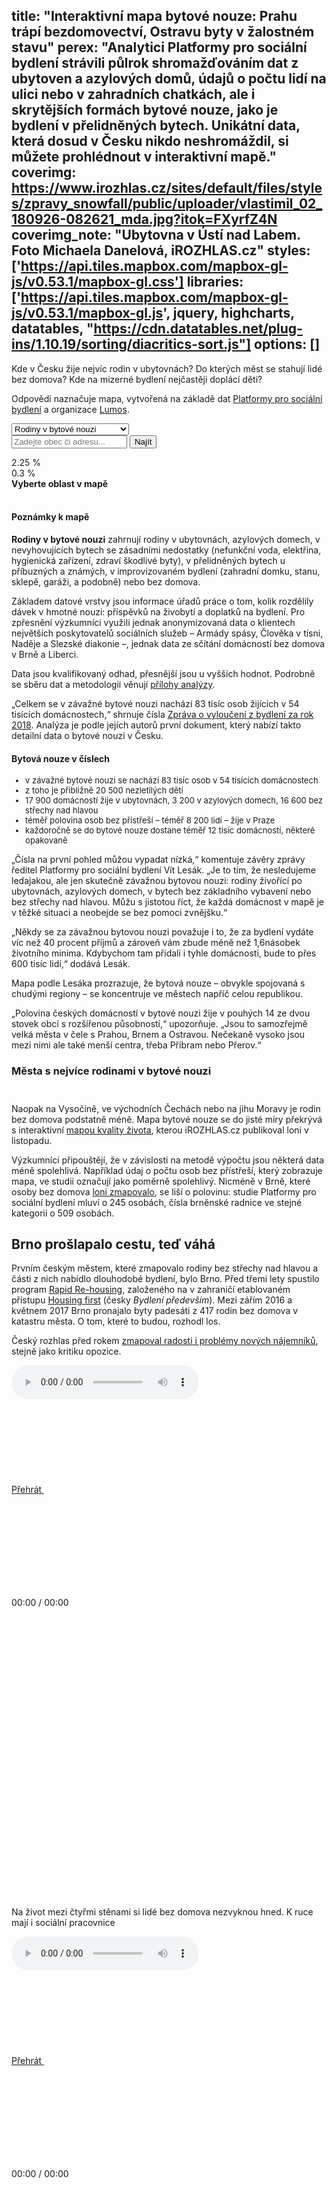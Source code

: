 title: "Interaktivní mapa bytové nouze: Prahu trápí bezdomovectví, Ostravu byty v žalostném stavu"
perex: "Analytici Platformy pro sociální bydlení strávili půlrok shromažďováním dat z ubytoven a azylových domů, údajů o počtu lidí na ulici nebo v zahradních chatkách, ale i skrytějších formách bytové nouze, jako je bydlení v přelidněných bytech. Unikátní data, která dosud v Česku nikdo neshromáždil, si můžete prohlédnout v interaktivní mapě."
coverimg: https://www.irozhlas.cz/sites/default/files/styles/zpravy_snowfall/public/uploader/vlastimil_02_180926-082621_mda.jpg?itok=FXyrfZ4N
coverimg_note: "Ubytovna v Ústí nad Labem. Foto Michaela Danelová, iROZHLAS.cz"
styles: ['https://api.tiles.mapbox.com/mapbox-gl-js/v0.53.1/mapbox-gl.css']
libraries: ['https://api.tiles.mapbox.com/mapbox-gl-js/v0.53.1/mapbox-gl.js', jquery, highcharts, datatables, "https://cdn.datatables.net/plug-ins/1.10.19/sorting/diacritics-sort.js"]
options: []
---

Kde v Česku žije nejvíc rodin v ubytovnách? Do kterých měst se stahují lidé bez domova? Kde na mizerné bydlení nejčastěji doplácí děti?

Odpovědi naznačuje mapa, vytvořená na základě dat [Platformy pro sociální bydlení](https://socialnibydleni.org/) a organizace [Lumos](https://www.wearelumos.org/czechrepublic/).

<wide>
<select id="topic_select">
	<option value="Rodiny v bytové nouzi">Rodiny v bytové nouzi</option>
	<option value="Rodiny v ubytovnách">Rodiny v ubytovnách</option>
	<option value="Rodiny v azylových domech">Rodiny v azylových domech</option>
	<option value="Osoby bez přístřeší">Osoby bez přístřeší</option>
</select>
<form action="?" id='frm-geocode'>
	<div class="inputs">
	<input type="text" id="inp-geocode" placeholder="Zadejte obec či adresu...">
	<input type="submit" id="inp-btn" value="Najít">
	</div>
</form>
<div id="map"></div>
<div id="scale">
<div id="clr_max">2.25 %</div>
<div id="clr"></div>
<div id="clr_min">0.3 %</div>
</div>
<div id="legend"><b>Vyberte oblast v mapě</b></div>
</wide>

<br>

<div class="b-inline">
<div class="b-inline__wrap">
<div class="b-inline__content">
<div class="text-sm">
<h4>Poznámky k mapě</h4>
<p><b>Rodiny v bytové nouzi</b> zahrnují rodiny v ubytovnách, azylových domech, v nevyhovujících bytech se zásadními nedostatky (nefunkční voda, elektřina, hygienická zařízení, zdraví škodlivé byty), v přelidněných bytech u příbuzných a známých, v improvizovaném bydlení (zahradní domku, stanu, sklepě, garáži, a podobně) nebo bez domova.</p>
<p>Základem datové vrstvy jsou informace úřadů práce o tom, kolik rozdělily dávek v hmotné nouzi: příspěvků na živobytí a doplatků na bydlení. Pro zpřesnění výzkumníci využili jednak anonymizovaná data o klientech největších poskytovatelů sociálních služeb – Armády spásy, Člověka v tísni, Naděje a Slezské diakonie –, jednak data ze sčítání domácností bez domova v Brně a Liberci.</p>
<p>Data jsou kvalifikovaný odhad, přesnější jsou u vyšších hodnot. Podrobně se sběru dat a metodologii věnují <a href="https://www.ditearodina.cz/images/Zpr%C3%A1va-o-vylou%C4%8Den%C3%AD-z-bydlen%C3%AD-za-rok-2018.pdf">přílohy analýzy</a>.</p>
</div></div></div></div>

„Celkem se v závažné bytové nouzi nachází 83 tisíc osob žijících v 54 tisících domácnostech,“ shrnuje čísla [Zpráva o vyloučení z bydlení za rok 2018](https://socialnibydleni.org/wp-content/uploads/2019/04/Zpr%C3%A1va-o-vylou%C4%8Den%C3%AD-z-bydlen%C3%AD-za-rok-2018.pdf). Analýza je podle jejích autorů první dokument, který nabízí takto detailní data o bytové nouzi v Česku.

<right>
<h4>Bytová nouze v číslech</h4>
<ul style="font-size: 13px !important">
	<li>v závažné bytové nouzi se nachází 83 tisíc osob v 54 tisících domácnostech</li>
	<li>z toho je přibližně 20 500 nezletilých dětí</li>
	<li>17 900 domácností žije v ubytovnách, 3 200 v azylových domech, 16 600 bez střechy nad hlavou</li>
	<li>téměř polovina osob bez přístřeší – téměř 8 200 lidí – žije v Praze</li>
	<li>každoročně se do bytové nouze dostane téměř 12 tisíc domácností, některé opakovaně</li>
</ul>
</right>

„Čísla na první pohled můžou vypadat nízká,“ komentuje závěry zprávy ředitel Platformy pro sociální bydlení Vít Lesák. „Je to tím, že nesledujeme ledajakou, ale jen skutečně závažnou bytovou nouzi: rodiny živořící po ubytovnách, azylových domech, v bytech bez základního vybavení nebo bez střechy nad hlavou. Můžu s jistotou říct, že každá domácnost v mapě je v těžké situaci a neobejde se bez pomoci zvnějšku.“

„Někdy se za závažnou bytovou nouzi považuje i to, že za bydlení vydáte víc než 40 procent příjmů a zároveň vám zbude méně než 1,6násobek životního minima. Kdybychom tam přidali i tyhle domácnosti, bude to přes 600 tisíc lidí,“ dodává Lesák.

Mapa podle Lesáka prozrazuje, že bytová nouze – obvykle spojovaná s chudými regiony – se koncentruje ve městech napříč celou republikou.

„Polovina českých domácností v bytové nouzi žije v pouhých 14 ze dvou stovek obcí s rozšířenou působností,“ upozorňuje. „Jsou to samozřejmě velká města v čele s Prahou, Brnem a Ostravou. Nečekaně vysoko jsou mezi nimi ale také menší centra, třeba Příbram nebo Přerov.“

<h3>Města s nejvíce rodinami v bytové nouzi</h3>

<wide>
<div id="mestaid">
	<table id="mesta" class="display" style="width:100%; margin-bottom: 25px"></table>
</div>
</wide>

Naopak na Vysočině, ve východních Čechách nebo na jihu Moravy je rodin bez domova podstatně méně. Mapa bytové nouze se do jisté míry překrývá s interaktivní [mapou kvality života](https://www.irozhlas.cz/zpravy-domov/mapa-kvality-zivota-median-prokop-kscm-spd_1811220600_jab), kterou iROZHLAS.cz publikoval loni v listopadu.

Výzkumníci připouštějí, že v závislosti na metodě výpočtu jsou některá data méně spolehlivá. Například údaj o počtu osob bez přístřeší, který zobrazuje mapa, ve studii označují jako poměrně spolehlivý. Nicméně v Brně, které osoby bez domova [loni zmapovalo](https://www.brno.cz/fileadmin/user_upload/sprava_mesta/magistrat_mesta_brna/KPMB/032018/180328_zprava_bezdomovectvi.pdf), se liší o polovinu: studie Platformy pro sociální bydlení mluví o 245 osobách, čísla brněnské radnice ve stejné kategorii o 509 osobách.

## Brno prošlapalo cestu, teď váhá

Prvním českým městem, které zmapovalo rodiny bez střechy nad hlavou a části z nich nabídlo dlouhodobé bydlení, bylo Brno. Před třemi lety spustilo program [Rapid Re-housing](https://hf.socialnibydleni.org/rapid-re-housing-brno), založeného na v zahraničí etablovaném přístupu [Housing first](https://hf.socialnibydleni.org/z%C3%A1kladn%C3%AD-principy) (česky _Bydlení především_). Mezi zářím 2016 a květnem 2017 Brno pronajalo byty padesáti z 417 rodin bez domova v katastru města. O tom, které to budou, rozhodl los.

Český rozhlas před rokem [zmapoval radosti i problémy nových nájemníků](https://radiozurnal.rozhlas.cz/novy-zacatek-7295630), stejně jako kritiku opozice.

<div class="audiobox">

<!-- audio -->
<div class="b-inline">
  <div class="b-inline__wrap">
    <div class="b-audio-player js-audio">
      <div class="js-out">
        <audio controls="">
          <source src="https://www.irozhlas.cz/sites/default/files/uploader_unmanaged/bytnouze_brno_olga2_190610-135248_cib.mp3" type="audio/mpeg">
          Váš prohlížeč nepodporuje přehrávání audia.
        </audio>
      </div>
      <div class="b-audio-player__controls">
        <a href="#" class="b-audio-player__play play-btn">
          Přehrát
          <span class="icon-svg icon-svg--play ">
    <svg class="icon-svg__svg" xmlns:xlink="http://www.w3.org/1999/xlink">
      <use xlink:href="/sites/all/themes/custom/irozhlas/img/bg/icons-svg.svg#icon-play" x="0" y="0" width="100%" height="100%"></use></svg>
  </span>          <span class="icon-svg icon-svg--pause ">
    <svg class="icon-svg__svg" xmlns:xlink="http://www.w3.org/1999/xlink">
      <use xlink:href="/sites/all/themes/custom/irozhlas/img/bg/icons-svg.svg#icon-pause" x="0" y="0" width="100%" height="100%"></use></svg>
  </span>        </a>
        <p class="b-audio-player__time">00:00 / 00:00</p>
        <p class="b-audio-player__sound">
          <span class="b-audio-player__mute">
            <span class="icon-svg icon-svg--mute ">
    <svg class="icon-svg__svg" xmlns:xlink="http://www.w3.org/1999/xlink">
      <use xlink:href="/sites/all/themes/custom/irozhlas/img/bg/icons-svg.svg#icon-mute" x="0" y="0" width="100%" height="100%"></use></svg>
  </span>          </span>
          <span class="b-audio-player__sound-bar">
            <span class="icon-svg icon-svg--audio-player-dots ">
    <svg class="icon-svg__svg" xmlns:xlink="http://www.w3.org/1999/xlink">
      <use xlink:href="/sites/all/themes/custom/irozhlas/img/bg/icons-svg.svg#icon-audio-player-dots" x="0" y="0" width="100%" height="100%"></use></svg>
  </span>            <span class="b-audio-player__sound-progress" style="width: 100%;">
              <span class="icon-svg icon-svg--audio-player-dots ">
    <svg class="icon-svg__svg" xmlns:xlink="http://www.w3.org/1999/xlink">
      <use xlink:href="/sites/all/themes/custom/irozhlas/img/bg/icons-svg.svg#icon-audio-player-dots" x="0" y="0" width="100%" height="100%"></use></svg>
  </span>            </span>
          </span>
        </p>
        <div class="b-audio-player__bar">
          <div class="b-audio-player__progress"></div>
        </div>
      </div>
      <p class="b-audio-player__title">
        Na život mezi čtyřmi stěnami si lidé bez domova nezvyknou hned. K ruce mají i sociální pracovnice</p>
    </div>
  </div>
</div>

<!-- audio -->
<div class="b-inline">
  <div class="b-inline__wrap">
    <div class="b-audio-player js-audio">
      <div class="js-out">
        <audio controls="">
          <source src="https://www.irozhlas.cz/sites/default/files/uploader_unmanaged/bytnouze_brno_kerndl_190610-135248_cib.mp3" type="audio/mpeg">
          Váš prohlížeč nepodporuje přehrávání audia.
        </audio>
      </div>
      <div class="b-audio-player__controls">
        <a href="#" class="b-audio-player__play play-btn">
          Přehrát
          <span class="icon-svg icon-svg--play ">
    <svg class="icon-svg__svg" xmlns:xlink="http://www.w3.org/1999/xlink">
      <use xlink:href="/sites/all/themes/custom/irozhlas/img/bg/icons-svg.svg#icon-play" x="0" y="0" width="100%" height="100%"></use></svg>
  </span>          <span class="icon-svg icon-svg--pause ">
    <svg class="icon-svg__svg" xmlns:xlink="http://www.w3.org/1999/xlink">
      <use xlink:href="/sites/all/themes/custom/irozhlas/img/bg/icons-svg.svg#icon-pause" x="0" y="0" width="100%" height="100%"></use></svg>
  </span>        </a>
        <p class="b-audio-player__time">00:00 / 00:00</p>
        <p class="b-audio-player__sound">
          <span class="b-audio-player__mute">
            <span class="icon-svg icon-svg--mute ">
    <svg class="icon-svg__svg" xmlns:xlink="http://www.w3.org/1999/xlink">
      <use xlink:href="/sites/all/themes/custom/irozhlas/img/bg/icons-svg.svg#icon-mute" x="0" y="0" width="100%" height="100%"></use></svg>
  </span>          </span>
          <span class="b-audio-player__sound-bar">
            <span class="icon-svg icon-svg--audio-player-dots ">
    <svg class="icon-svg__svg" xmlns:xlink="http://www.w3.org/1999/xlink">
      <use xlink:href="/sites/all/themes/custom/irozhlas/img/bg/icons-svg.svg#icon-audio-player-dots" x="0" y="0" width="100%" height="100%"></use></svg>
  </span>            <span class="b-audio-player__sound-progress" style="width: 100%;">
              <span class="icon-svg icon-svg--audio-player-dots ">
    <svg class="icon-svg__svg" xmlns:xlink="http://www.w3.org/1999/xlink">
      <use xlink:href="/sites/all/themes/custom/irozhlas/img/bg/icons-svg.svg#icon-audio-player-dots" x="0" y="0" width="100%" height="100%"></use></svg>
  </span>            </span>
          </span>
        </p>
        <div class="b-audio-player__bar">
          <div class="b-audio-player__progress"></div>
        </div>
      </div>
      <p class="b-audio-player__title">
        Brno chce vymýtit bezdomovectví. Naráží na výtky opozice i obyvatel
      </p>
    </div>
  </div>
</div>

</div>

Brněnská iniciativa získala [ocenění Evropské komise](https://twitter.com/EUinmyRegion/status/917817250266181638) a nejstarší evropskou cenu za sociální inovace [SozialMarie](https://www.sozialmarie.org/assets/media/about-the-award-ceremony-2018-press.pdf). Pro její přijetí v Česku ale byla klíčová [závěrečná zpráva](https://drive.google.com/file/d/1B8WJuQ1PG5k7J6V_EAuU8SQgQhFDY2t5/view) výzkumníků Ostravské univerzity, sepsaná rok po zabydlení padesáti rodin.

Ta program zhodnotila jako jednoznačný úspěch – například původní cíl programu, aby si alespoň 80 procent rodin udrželo bydlení, se podle zprávy podařilo splnit s rezervou. Po dvanácti měsících od nastěhování přišly o byt pouze dvě rodiny. Oproti kontrolní skupině – brněnských rodin bez domova – měli účastníci programu Rapid Re-housing 2× vyšší jistotu bydlení, 4,5× nižší riziko vážného duševního onemocnění matky nebo 3× nižší riziko hospitalizace některého člena rodiny.

Brněnský program inspiroval také Ministerstvo práce a sociálních věcí. Na úspěch zareagovalo titulem Podpora programu Housing first, ve kterém [rozděluje 150 milionů korun](https://www.esfcr.cz/vyzva-108-opz) z evropských dotací. Peníze jsou určené na platy sociálních pracovníků, kteří chudé lidi podporují v zabydlení, udržení bydlení a řešení dalších problémů chudých rodin. O příspěvek můžou žádat radnice nebo pomáhající organizace. Český rozhlas natáčel v pěti městech, které o peníze na sociální bydlení mají zájem.

_(Text pokračuje pod audiem.)_

<div class="audiobox">

<!-- audio -->
<div class="b-inline"><h3>Hodonín</h3>
  <div class="b-inline__wrap">
    <div class="b-audio-player js-audio">
      <div class="js-out">
        <audio controls="">
          <source src="https://www.irozhlas.cz/sites/default/files/uploader_unmanaged/bytnouze_hodonin_190610-171611_cib.mp3" type="audio/mpeg">
          Váš prohlížeč nepodporuje přehrávání audia.
        </audio>
      </div>
      <div class="b-audio-player__controls">
        <a href="#" class="b-audio-player__play play-btn">
          Přehrát
          <span class="icon-svg icon-svg--play ">
    <svg class="icon-svg__svg" xmlns:xlink="http://www.w3.org/1999/xlink">
      <use xlink:href="/sites/all/themes/custom/irozhlas/img/bg/icons-svg.svg#icon-play" x="0" y="0" width="100%" height="100%"></use></svg>
  </span>          <span class="icon-svg icon-svg--pause ">
    <svg class="icon-svg__svg" xmlns:xlink="http://www.w3.org/1999/xlink">
      <use xlink:href="/sites/all/themes/custom/irozhlas/img/bg/icons-svg.svg#icon-pause" x="0" y="0" width="100%" height="100%"></use></svg>
  </span>        </a>
        <p class="b-audio-player__time">00:00 / 00:00</p>
        <p class="b-audio-player__sound">
          <span class="b-audio-player__mute">
            <span class="icon-svg icon-svg--mute ">
    <svg class="icon-svg__svg" xmlns:xlink="http://www.w3.org/1999/xlink">
      <use xlink:href="/sites/all/themes/custom/irozhlas/img/bg/icons-svg.svg#icon-mute" x="0" y="0" width="100%" height="100%"></use></svg>
  </span>          </span>
          <span class="b-audio-player__sound-bar">
            <span class="icon-svg icon-svg--audio-player-dots ">
    <svg class="icon-svg__svg" xmlns:xlink="http://www.w3.org/1999/xlink">
      <use xlink:href="/sites/all/themes/custom/irozhlas/img/bg/icons-svg.svg#icon-audio-player-dots" x="0" y="0" width="100%" height="100%"></use></svg>
  </span>            <span class="b-audio-player__sound-progress" style="width: 100%;">
              <span class="icon-svg icon-svg--audio-player-dots ">
    <svg class="icon-svg__svg" xmlns:xlink="http://www.w3.org/1999/xlink">
      <use xlink:href="/sites/all/themes/custom/irozhlas/img/bg/icons-svg.svg#icon-audio-player-dots" x="0" y="0" width="100%" height="100%"></use></svg>
  </span>            </span>
          </span>
        </p>
        <div class="b-audio-player__bar">
          <div class="b-audio-player__progress"></div>
        </div>
      </div>
      <p class="b-audio-player__title">
        <strong>Mluví: </strong>Ladislav Ambrozek (KDU-ČSL, místostarosta Hodonína), Alžběta Vrbíčková (terénní sociální pracovnice Hodonína), pan Skupina (nájemník sociálních bytů Hodonína, kterému by pomohlo Housing First). <strong>Natáčela: </strong>Karolína Peřestá.
      </p>
    </div>
  </div>
</div>

<!-- audio -->
<div class="b-inline"><h3>Jihlava</h3>
  <div class="b-inline__wrap">
    <div class="b-audio-player js-audio">
      <div class="js-out">
        <audio controls="">
          <source src="https://www.irozhlas.cz/sites/default/files/uploader_unmanaged/bytnouze_jihlava_190610-135248_cib.mp3" type="audio/mpeg">
          Váš prohlížeč nepodporuje přehrávání audia.
        </audio>
      </div>
      <div class="b-audio-player__controls">
        <a href="#" class="b-audio-player__play play-btn">
          Přehrát
          <span class="icon-svg icon-svg--play ">
    <svg class="icon-svg__svg" xmlns:xlink="http://www.w3.org/1999/xlink">
      <use xlink:href="/sites/all/themes/custom/irozhlas/img/bg/icons-svg.svg#icon-play" x="0" y="0" width="100%" height="100%"></use></svg>
  </span>          <span class="icon-svg icon-svg--pause ">
    <svg class="icon-svg__svg" xmlns:xlink="http://www.w3.org/1999/xlink">
      <use xlink:href="/sites/all/themes/custom/irozhlas/img/bg/icons-svg.svg#icon-pause" x="0" y="0" width="100%" height="100%"></use></svg>
  </span>        </a>
        <p class="b-audio-player__time">00:00 / 00:00</p>
        <p class="b-audio-player__sound">
          <span class="b-audio-player__mute">
            <span class="icon-svg icon-svg--mute ">
    <svg class="icon-svg__svg" xmlns:xlink="http://www.w3.org/1999/xlink">
      <use xlink:href="/sites/all/themes/custom/irozhlas/img/bg/icons-svg.svg#icon-mute" x="0" y="0" width="100%" height="100%"></use></svg>
  </span>          </span>
          <span class="b-audio-player__sound-bar">
            <span class="icon-svg icon-svg--audio-player-dots ">
    <svg class="icon-svg__svg" xmlns:xlink="http://www.w3.org/1999/xlink">
      <use xlink:href="/sites/all/themes/custom/irozhlas/img/bg/icons-svg.svg#icon-audio-player-dots" x="0" y="0" width="100%" height="100%"></use></svg>
  </span>            <span class="b-audio-player__sound-progress" style="width: 100%;">
              <span class="icon-svg icon-svg--audio-player-dots ">
    <svg class="icon-svg__svg" xmlns:xlink="http://www.w3.org/1999/xlink">
      <use xlink:href="/sites/all/themes/custom/irozhlas/img/bg/icons-svg.svg#icon-audio-player-dots" x="0" y="0" width="100%" height="100%"></use></svg>
  </span>            </span>
          </span>
        </p>
        <div class="b-audio-player__bar">
          <div class="b-audio-player__progress"></div>
        </div>
      </div>
      <p class="b-audio-player__title">
        <strong>Mluví: </strong>Daniel Škarka, radní z uskupení FORUM Jihlava. <strong>Natáčel: </strong>Daniel Zach.
      </p>
    </div>
  </div>
</div>

<!-- audio -->
<div class="b-inline"><h3>Olomouc</h3>
  <div class="b-inline__wrap">
    <div class="b-audio-player js-audio">
      <div class="js-out">
        <audio controls="">
          <source src="https://www.irozhlas.cz/sites/default/files/uploader_unmanaged/bytnouze_olomouc_190610-135248_cib.mp3" type="audio/mpeg">
          Váš prohlížeč nepodporuje přehrávání audia.
        </audio>
      </div>
      <div class="b-audio-player__controls">
        <a href="#" class="b-audio-player__play play-btn">
          Přehrát
          <span class="icon-svg icon-svg--play ">
    <svg class="icon-svg__svg" xmlns:xlink="http://www.w3.org/1999/xlink">
      <use xlink:href="/sites/all/themes/custom/irozhlas/img/bg/icons-svg.svg#icon-play" x="0" y="0" width="100%" height="100%"></use></svg>
  </span>          <span class="icon-svg icon-svg--pause ">
    <svg class="icon-svg__svg" xmlns:xlink="http://www.w3.org/1999/xlink">
      <use xlink:href="/sites/all/themes/custom/irozhlas/img/bg/icons-svg.svg#icon-pause" x="0" y="0" width="100%" height="100%"></use></svg>
  </span>        </a>
        <p class="b-audio-player__time">00:00 / 00:00</p>
        <p class="b-audio-player__sound">
          <span class="b-audio-player__mute">
            <span class="icon-svg icon-svg--mute ">
    <svg class="icon-svg__svg" xmlns:xlink="http://www.w3.org/1999/xlink">
      <use xlink:href="/sites/all/themes/custom/irozhlas/img/bg/icons-svg.svg#icon-mute" x="0" y="0" width="100%" height="100%"></use></svg>
  </span>          </span>
          <span class="b-audio-player__sound-bar">
            <span class="icon-svg icon-svg--audio-player-dots ">
    <svg class="icon-svg__svg" xmlns:xlink="http://www.w3.org/1999/xlink">
      <use xlink:href="/sites/all/themes/custom/irozhlas/img/bg/icons-svg.svg#icon-audio-player-dots" x="0" y="0" width="100%" height="100%"></use></svg>
  </span>            <span class="b-audio-player__sound-progress" style="width: 100%;">
              <span class="icon-svg icon-svg--audio-player-dots ">
    <svg class="icon-svg__svg" xmlns:xlink="http://www.w3.org/1999/xlink">
      <use xlink:href="/sites/all/themes/custom/irozhlas/img/bg/icons-svg.svg#icon-audio-player-dots" x="0" y="0" width="100%" height="100%"></use></svg>
  </span>            </span>
          </span>
        </p>
        <div class="b-audio-player__bar">
          <div class="b-audio-player__progress"></div>
        </div>
      </div>
      <p class="b-audio-player__title">
        XXX
      </p>
    </div>
  </div>
</div>

<!-- audio -->
<div class="b-inline"><h3>Plzeň</h3>
  <div class="b-inline__wrap">
    <div class="b-audio-player js-audio">
      <div class="js-out">
        <audio controls="">
          <source src="https://www.irozhlas.cz/sites/default/files/uploader_unmanaged/bytnouze_plzen_190610-135248_cib.mp3" type="audio/mpeg">
          Váš prohlížeč nepodporuje přehrávání audia.
        </audio>
      </div>
      <div class="b-audio-player__controls">
        <a href="#" class="b-audio-player__play play-btn">
          Přehrát
          <span class="icon-svg icon-svg--play ">
    <svg class="icon-svg__svg" xmlns:xlink="http://www.w3.org/1999/xlink">
      <use xlink:href="/sites/all/themes/custom/irozhlas/img/bg/icons-svg.svg#icon-play" x="0" y="0" width="100%" height="100%"></use></svg>
  </span>          <span class="icon-svg icon-svg--pause ">
    <svg class="icon-svg__svg" xmlns:xlink="http://www.w3.org/1999/xlink">
      <use xlink:href="/sites/all/themes/custom/irozhlas/img/bg/icons-svg.svg#icon-pause" x="0" y="0" width="100%" height="100%"></use></svg>
  </span>        </a>
        <p class="b-audio-player__time">00:00 / 00:00</p>
        <p class="b-audio-player__sound">
          <span class="b-audio-player__mute">
            <span class="icon-svg icon-svg--mute ">
    <svg class="icon-svg__svg" xmlns:xlink="http://www.w3.org/1999/xlink">
      <use xlink:href="/sites/all/themes/custom/irozhlas/img/bg/icons-svg.svg#icon-mute" x="0" y="0" width="100%" height="100%"></use></svg>
  </span>          </span>
          <span class="b-audio-player__sound-bar">
            <span class="icon-svg icon-svg--audio-player-dots ">
    <svg class="icon-svg__svg" xmlns:xlink="http://www.w3.org/1999/xlink">
      <use xlink:href="/sites/all/themes/custom/irozhlas/img/bg/icons-svg.svg#icon-audio-player-dots" x="0" y="0" width="100%" height="100%"></use></svg>
  </span>            <span class="b-audio-player__sound-progress" style="width: 100%;">
              <span class="icon-svg icon-svg--audio-player-dots ">
    <svg class="icon-svg__svg" xmlns:xlink="http://www.w3.org/1999/xlink">
      <use xlink:href="/sites/all/themes/custom/irozhlas/img/bg/icons-svg.svg#icon-audio-player-dots" x="0" y="0" width="100%" height="100%"></use></svg>
  </span>            </span>
          </span>
        </p>
        <div class="b-audio-player__bar">
          <div class="b-audio-player__progress"></div>
        </div>
      </div>
      <p class="b-audio-player__title">
        <strong>Mluví: </strong>Martin Keleš (klient azylového domu Naděje), Daniel Svoboda (oblastní ředitel Naděje), Petr Moravec (manažer Ledovce), David Šlouf (ODS, radní Plzně). <strong>Natáčel: </strong>Lukáš Milota.
      </p>
    </div>
  </div>
</div>

<!-- audio -->
<div class="b-inline"><h3>Trutnov</h3>
  <div class="b-inline__wrap">
    <div class="b-audio-player js-audio">
      <div class="js-out">
        <audio controls="">
          <source src="https://www.irozhlas.cz/sites/default/files/uploader_unmanaged/bytnouze_trutnov_190610-135248_cib.mp3" type="audio/mpeg">
          Váš prohlížeč nepodporuje přehrávání audia.
        </audio>
      </div>
      <div class="b-audio-player__controls">
        <a href="#" class="b-audio-player__play play-btn">
          Přehrát
          <span class="icon-svg icon-svg--play ">
    <svg class="icon-svg__svg" xmlns:xlink="http://www.w3.org/1999/xlink">
      <use xlink:href="/sites/all/themes/custom/irozhlas/img/bg/icons-svg.svg#icon-play" x="0" y="0" width="100%" height="100%"></use></svg>
  </span>          <span class="icon-svg icon-svg--pause ">
    <svg class="icon-svg__svg" xmlns:xlink="http://www.w3.org/1999/xlink">
      <use xlink:href="/sites/all/themes/custom/irozhlas/img/bg/icons-svg.svg#icon-pause" x="0" y="0" width="100%" height="100%"></use></svg>
  </span>        </a>
        <p class="b-audio-player__time">00:00 / 00:00</p>
        <p class="b-audio-player__sound">
          <span class="b-audio-player__mute">
            <span class="icon-svg icon-svg--mute ">
    <svg class="icon-svg__svg" xmlns:xlink="http://www.w3.org/1999/xlink">
      <use xlink:href="/sites/all/themes/custom/irozhlas/img/bg/icons-svg.svg#icon-mute" x="0" y="0" width="100%" height="100%"></use></svg>
  </span>          </span>
          <span class="b-audio-player__sound-bar">
            <span class="icon-svg icon-svg--audio-player-dots ">
    <svg class="icon-svg__svg" xmlns:xlink="http://www.w3.org/1999/xlink">
      <use xlink:href="/sites/all/themes/custom/irozhlas/img/bg/icons-svg.svg#icon-audio-player-dots" x="0" y="0" width="100%" height="100%"></use></svg>
  </span>            <span class="b-audio-player__sound-progress" style="width: 100%;">
              <span class="icon-svg icon-svg--audio-player-dots ">
    <svg class="icon-svg__svg" xmlns:xlink="http://www.w3.org/1999/xlink">
      <use xlink:href="/sites/all/themes/custom/irozhlas/img/bg/icons-svg.svg#icon-audio-player-dots" x="0" y="0" width="100%" height="100%"></use></svg>
  </span>            </span>
          </span>
        </p>
        <div class="b-audio-player__bar">
          <div class="b-audio-player__progress"></div>
        </div>
      </div>
      <p class="b-audio-player__title">
        <strong>Mluví: </strong>Jiří Špelda, ředitel Oblastní charity Trutnov. <strong>Natáčel: </strong>Tomáš Lörincz.
      </p>
    </div>
  </div>
</div>

</div>

V Brně se mezitím rozhořel spor o to, jestli a jak peníze nabízené ministerstvem využít pro pokračování programu. Program Rapid Re-housing byl dítětem hnutí Žít Brno, které ovšem v loňských komunálních volbách propadlo. Nová koalice, vedená ODS, s pozitivním vyzněním zprávy Ostravské univerzity nesouhlasí. Doplnila ji detailním rozpisem nákladů města [(příloha č. 3)](https://www.brno.cz/fileadmin/user_upload/sprava_mesta/magistrat_mesta_brna/ORGO/materialy-zmb/ZMB_Z8-05/MMB2019000000312.pdf), ve které uvádí téměř půlmilionový dluh rodin na nájemném, čtvrtmilionový dluh na platbách za komunální odpad, ale také ušlý zisk radnice oproti běžnému nájemnému. Dohromady vyčísluje náklady města na téměř tři a půl milionu korun.

Po dvou letech od nastěhování rodin se také podstatně zhoršila bilance zachování bydlení. Z původních padesáti dnes zůstává v bytech 46 rodin a šesti dalším kvůli dluhům vystěhování hrozí.

Současné vedení Brna se přesto do výzvy ministerstva přihlásilo. Podle Martina Freunda, bývalého zastupitele za hnutí Žít Brno, zodpovědného za program Rapid Re-housing, je ale žádost radnice o peníze na dvacítku bytů málo ambiciózní.

„Minimum by mělo být osmdesát bytů na dva roky,“ kritizuje radnici. „Myslím si, že i to je relativně kompromis. Město má 29 tisíc bytů. Kdyby prosadilo alespoň těch osmdesát, byl by to signifikantní počet. Teď je to jenom trapné.“

Definitivně má o zapojení do programu rozhodnout brněnské zastupitelstvo v polovině června. Podrobně situaci ve městě, včetně důsledků pro další adepty na účast v ministerském programu Housing first, mapuje pořad Zaostřeno.

<!--[[ZPRAVY_PHOTOGALLERY_PLACEHOLDER:2]]-->

## Města o chudých rodinách nemají přehled

Brněnský příběh je v mnohém výjimečný. Jak vysvětlují autoři celorepublikové analýzy z Platformy pro sociální bydlení, většina ostatních měst takový přehled o svých rodinách v nouzi nemá.

„Další důležitá zpráva – i když tu z mapy nevyčtete – je ta, že města o rodinách v bytové nouzi obvykle moc neví,“ analytik Platformy pro sociální bydlení Jan Snopek. „Většinou neplatí, že místní samospráva zná situaci ve své obci nejlépe.“

„Je to důležité proto, že právě znalost lokálních podmínek se většinou udává jako hlavní důvod, proč by bytovou nouzi měla řešit obec, ta je problému nejblíž. U většiny měst ale tenhle předpoklad neplatí. Samozřejmě jsou výjimky, kde mají bytovou nouzi slušně zmapovanou: kromě Brna taky Liberec, Hradec Králové nebo Přerov,“ doplňuje Snopek.

Největší část ze šestiměsíčního shromažďování dat výzkumníci věnovali právě získávání informací od jednotlivých obcí. Oslovili 25 měst, ve kterých žije nejvíce rodin s dětmi v bytové nouzi. Zajímala je velikost bytového fondu, počet rodin v různých formách bytové nouze a počet bytů, které jim byly přiděleny. Tedy možnosti jednotlivých obcí poskytnout rodinám v nouzi přijatelné bydlení.

<h3>Bytový fond</h3>

<wide>
<div id="bytyid">
	<table id="byty" class="display" style="width:100%; margin-bottom: 25px"></table>
</div>
</wide>

<a id="note"></a>

<small>Zdroj dat: Platforma pro sociální bydlení, Lumos</small>

_<sup>*</sup> Data jsou za byty svěřené do správy městským částem. Magistrát disponuje dalšími 8 130 byty, v roce 2017 přidělil rodinám s dětmi v ubytovnách/azylových domech 10 bytů._

Poslední sloupce ilustrují právě to, že řada obcí nemá o svých klientech příliš dobrý přehled. V řadě případů je místo čísla prázdný prostor – tedy informace, že úřad taková data neeviduje.

Podle publikace Zpráva o vyloučení z bydlení za rok 2018 se rodiny v závažné bytové nouzi k městským bytům dostanou jen vzácně: pokud obec sociální byty vůbec nabízí, jen asi 15 procent z nich získají rodiny v závažné bytové nouzi.

## Bezdoplatkové zóny už zavedlo padesát měst

Mapa prozrazuje také to, že ubytovny a azylové domy se příliš nepřekrývají s regiony, které bytová nouze trápí nejvíc.

„Azylové domy jsou sociální služba, provozují je nejčastěji charity nebo přímo obce, mají lidem pomáhat. Není to sice plnohodnotné bydlení, ale může pomoci v krizové situaci,“ říká Vít Lesák. „Naproti tomu ubytovny pro rodiny, které tam bydlí, žádnou pomocí nejsou, jsou s nimi spojené spíš riziko a problémy.“

Ubytovny jsou úzce propojeny s doplatky na bydlení, které vyplácí úřady práce rodinám s nejnižšími příjmy. Ty často peníze vůbec nespatří – dávky nezřídka putují rovnou k majiteli ubytovny.

„Platíme 12 tisíc za 16 metrů čtverečních,“ říká například jedna z nájemnic ubytovny v Brně na Olomoucké ulici.

Obce proti ubytovnám bojují takzvanými bezdoplatkovými zónami, kde doplatek na bydlení neproplácejí. Analýza Platformy pro sociální bydlení ovšem upozorňuje, že takový krok více problémů vyvolá, než řeší.

„K listopadu 2018 mělo bezdoplatkové zóny na svém území již 52 obcí. Bezdoplatkové zóny však nevedou ke snížení bytové nouze, ale podle indicií z lokalit pravděpodobně přispívají k nucené migraci těchto osob a ke ztrátě sociálního zázemí. Hrozí také, že se k nejohroženějším nedostanou potřebné dávky na bydlení,“ tvrdí autoři publikace.

<wide><div id="doplatky" style="width: 100%; height: 500px"></div></wide>

„Určitě se to dá vysvětlit současným růstem ekonomiky,“ vysvětluje Českému rozhlasu klesající čísla Petr Beck z oddělení nepojistných dávek MPSV. „Je větší nabídka práce a poptávka po ní. Takže lidé tu práci mají. Mají i příjmy. Takže už potom nemusí být tolik závislí na dávkách.“

„Tak to není,“ nesouhlasí výzkumníci. „Řada lidí pokles interpretuje tak, že se dávky konečně dostanou jen k těm potřebným, a zároveň dochází ke snižování počtu domácností v bytové nouzi. Naše šetření ale ukázalo, že doplatek na bydlení pobírá jen přibližně 60 procent rodin a 40 procent bezdětných domácností žijících v ubytovnách – tedy domácností nacházejících se v závažné bytové nouzi.“